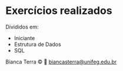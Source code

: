 #  Exercícios realizados

Divididos em:
- Iniciante
- Estrutura de Dados
- SQL

Bianca Terra :copyright:
:e-mail: biancasterra@unifeg.edu.br

